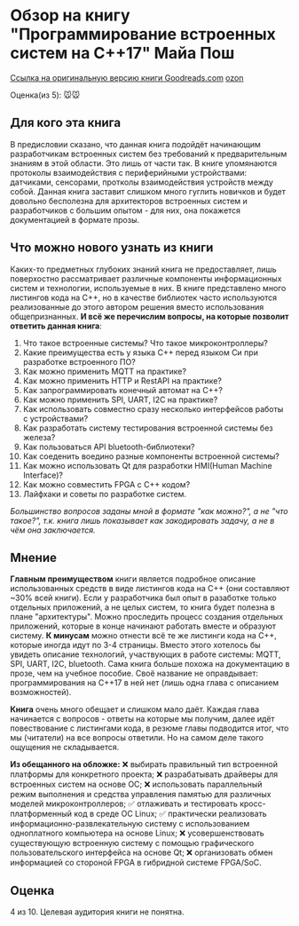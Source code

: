 # Обзор на книгу "Программирование встроенных систем на C++17" Майа Пош

[Ссылка на оригинальную версию книги Goodreads.com](https://www.goodreads.com/book/show/43845394-hands-on-embedded-programming-with-c-17?from_search=true&from_srp=true&qid=fVkg65UtaC&rank=1)
[ozon](https://www.ozon.ru/product/programmirovanie-vstroennyh-sistem-na-s-17-217051440/?asb=noBmOBkEliEqNjv2JiIZ8HQbN05RVQyMMqiQgR2gEdY%253D&asb2=0mXnPVUG919KFULYddfyEW-dnx-tPBN4l0wioFQd1rpE2JafcboEKL6SXTa5QE-s&keywords=%D0%BF%D1%80%D0%BE%D0%B3%D1%80%D0%B0%D0%BC%D0%BC%D0%B8%D1%80%D0%BE%D0%B2%D0%B0%D0%BD%D0%B8%D0%B5+%D0%B2%D1%81%D1%82%D1%80%D0%BE%D0%B5%D0%BD%D0%BD%D1%8B%D1%85+%D1%81%D0%B8%D1%81%D1%82%D0%B5%D0%BC&sh=bu_wy1X8tg)

Оценка(из 5): 🐭🐭

## Для кого эта книга

В предисловии сказано, что данная книга подойдёт начинающим разработчикам встроенных систем без требований к предварительным знаниям в этой области. Это лишь от части так.
В книге упомянаются протоколы взаимодействия с периферийными устройствами: датчиками, сенсорами, протколы взаимодействия устройств между собой. Данная книга заставит слишком много гуглить новичков и будет довольно бесполезна для архитекторов встроенных систем и разработчиков с большим опытом - для них, она покажется документацией в формате прозы.

## Что можно нового узнать из книги

Каких-то предметных глубоких знаний книга не предоставляет, лишь поверхостно рассматривает различные компоненты информационных систем и технологии, используемые в них. В книге представлено много листингов кода на C++, но в качестве библиотек часто используются реализованные до этого автором решения вместо использования общепризнанных.
__И всё же перечислим вопросы, на которые позволит ответить данная книга__:

1. Что такое встроенные системы? Что такое микроконтроллеры?
2. Какие преимущества есть у языка C++ перед языком Си при разработке встроенного ПО? 
3. Как можно применить MQTT на практике?
4. Как можно применить HTTP и RestAPI на практике?
5. Как запрограммировать конечный автомат на C++?
6. Как можно применить SPI, UART, I2C на практике?
7. Как использовать совместно сразу несколько интерфейсов работы с устройствами?
8. Как разработать систему тестирования встроенной системы без железа?
9. Как пользоваться API bluetooth-библиотеки?
10. Как соеденить воедино разные компоненты встроенной системы?
11. Как можно использовать Qt для разработки HMI(Human Machine Interface)?
12. Как можно совместить FPGA с C++ кодом?
13. Лайфхаки и советы по разработке систем.

_Большинство вопросов заданы мной в формате "как можно?", а не "что такое?", т.к. книга лишь показывает как закодировать задачу, а не в чём она заключается._

## Мнение

__Главным преимуществом__ книги является подробное описание использованных средств в виде листингов кода на C++ (они составляют ~30% всей книги). Если у разработчика был опыт в разаботке только отдельных приложений, а не целых систем, то книга будет полезна в плане "архитектуры". Можно проследить процесс создания отдельных приложений, которые в конце начинают работать вместе и образуют систему.
__К минусам__ можно отнести всё те же листинги кода на C++, которые иногда идут по 3-4 страницы. Вместо этого хотелось бы увидеть описание технологий, участвующих в работе системы: MQTT, SPI, UART, I2C, bluetooth. Сама книга больше похожа на документацию в прозе, чем на учебное пособие. Своё название не оправдывает: программирования на C++17 в ней нет (лишь одна глава с описанием возможностей).

__Книга__ очень много обещает и слишком мало даёт. Каждая глава начинается с вопросов - ответы на которые мы получим, далее идёт повествование с листингами кода, в резюме главы подводится итог, что мы (читатели) на все вопросы ответили. Но на самом деле такого ощущения не складывается.

__Из обещанного на обложке:__
❌ выбирать правильный тип встроенной платформы для конкретного проекта;
❌ разрабатывать драйверы для встроенных систем на основе ОС;
❌ использовать параллельный режим выполнения и средства управления
памятью для различных моделей микроконтроллеров;
✅ отлаживать и тестировать кросс-платформенный код в среде ОС Linux;
✅ практически реализовать информационно-развлекательную систему
с использованием одноплатного компьютера на основе Linux;
❌ усовершенствовать существующую встроенную систему с помощью
графического пользовательского интерфейса на основе Qt;
❌ организовать обмен информацией со стороной FPGA в гибридной системе
FPGA/SoC.

## Оценка

4 из 10.
Целевая аудитория книги не понятна.
